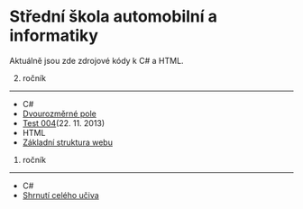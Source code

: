 Střední škola automobilní a informatiky
=======

Aktuálně jsou zde zdrojové kódy k C# a HTML.


2. ročník
-------
* C#
 * [Dvourozměrné pole](I2.A/PVA/DvourozmernePole.cs)
 * [Test 004](I2.A/PVA/Test_004.cs)(22. 11. 2013)
* HTML
 * [Základní struktura webu](I2.A/WWW/zakladniStruktura.html)


1. ročník
-------
* C#
 * [Shrnutí celého učiva](I1.P/PVA/ShrnutiCelehoUciva/)
